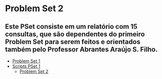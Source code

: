 # Problem Set 2 
## Este PSet consiste em um relatório com 15 consultas, que são dependentes do primeiro Problem Set para serem feitos e orientados também pelo Professor Abrantes Araújo S. Filho.

* <a href ="https://github.com/GuiAralopes/uvv_bd_1_cc2m/tree/main/Pset_1">Problem Set 1</a>
 * <a href = "https://github.com/GuiAralopes/uvv_bd_1_cc2m/tree/main/Pset_1/Scripts">Scripts PSet 1</a>   
    * <a href =  "https://github.com/GuiAralopes/uvv_bd_1_cc2m/tree/main/Pset_2">Problem Set 2</a>
